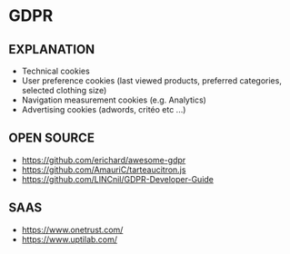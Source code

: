 # GDPR

## EXPLANATION

- Technical cookies
- User preference cookies (last viewed products, preferred categories, selected clothing size)
- Navigation measurement cookies (e.g. Analytics)
- Advertising cookies (adwords, critéo etc ...)

## OPEN SOURCE

- https://github.com/erichard/awesome-gdpr
- https://github.com/AmauriC/tarteaucitron.js
- https://github.com/LINCnil/GDPR-Developer-Guide

## SAAS

- https://www.onetrust.com/
- https://www.uptilab.com/
